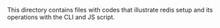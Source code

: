 This directory contains files with codes that illustrate redis setup and its operations with the CLI and JS script.
